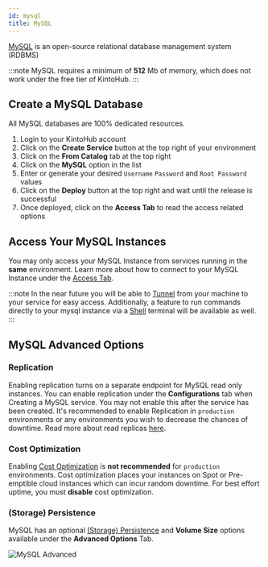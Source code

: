 ```yaml
---
id: mysql
title: MySQL
---
```


[MySQL](https://www.mysql.com/) is an open-source relational database management system (RDBMS)

:::note
MySQL requires a minimum of **512** Mb of memory, which does not work under the free tier of KintoHub.
:::

## Create a MySQL Database

All MySQL databases are 100% dedicated resources.

1. Login to your KintoHub account
2. Click on the **Create Service** button at the top right of your environment
3. Click on the **From Catalog** tab at the top right
4. Click on the **MySQL** option in the list
5. Enter or generate your desired `Username` `Password` and `Root Password` values
6. Click on the **Deploy** button at the top right and wait until the release is successful
7. Once deployed, click on the **Access Tab** to read the access related options

## Access Your MySQL Instances

You may only access your MySQL Instance from services running in the **same** environment.
Learn more about how to connect to your MySQL Instance under the [Access Tab](/features/features-access.md#mysql).

:::note
In the near future you will be able to [Tunnel](https://feedback.kintohub.com/feature-requests/p/port-forwarding-for-debugging) from your machine to your service for easy access.
Additionally, a feature to run commands directly to your mysql instance via a [Shell](https://feedback.kintohub.com/feature-requests/p/shell-access) terminal will be available as well.
:::

## MySQL Advanced Options

### Replication

Enabling replication turns on a separate endpoint for MySQL read only instances.
You can enable replication under the **Configurations** tab when Creating a MySQL service.
You may not enable this after the service has been created.
It's recommended to enable Replication in `production` environments or any environments you wish to decrease the chances of downtime.
Read more about read replicas [here](https://dev.mysql.com/doc/refman/8.0/en/replication.html).

### Cost Optimization

Enabling [Cost Optimization](/features/features-advanced.md#cost-optimization) is **not recommended** for `production` environments.
Cost optimization places your instances on Spot or Pre-emptible cloud instances which can incur random downtime.
For best effort uptime, you must **disable** cost optimization.

### (Storage) Persistence

MySQL has an optional [(Storage) Persistence](/features/features-advanced.md#storage-persistence) and **Volume Size** options available under the **Advanced Options** Tab.

![MySQL Advanced](/img/catalogs/redis-advanced.png)

